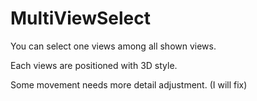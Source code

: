 MultiViewSelect
===============

You can select one views among all shown views. 


Each views are positioned with 3D style.

Some movement needs more detail adjustment. (I will fix)
